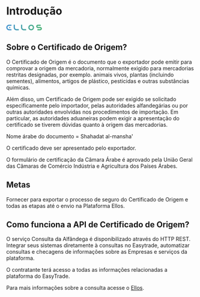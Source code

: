 # Introdução


![](./assets/Vector-1.png)


## <b>Sobre o Certificado de Origem?</b>

O Certificado de Origem é o documento que o exportador pode emitir para comprovar a origem da mercadoria, normalmente exigido para mercadorias restritas designadas, por exemplo. animais vivos, plantas (incluindo sementes), alimentos, artigos de plástico, pesticidas e outras substâncias químicas.

Além disso, um Certificado de Origem pode ser exigido se solicitado especificamente pelo importador, pelas autoridades alfandegárias ou por outras autoridades envolvidas nos procedimentos de importação. Em particular, as autoridades aduaneiras podem exigir a apresentação do certificado se tiverem dúvidas quanto à origem das mercadorias.

Nome árabe do documento = Shahadat al-mansha'

O certificado deve ser apresentado pelo exportador.

O formulário de certificação da Câmara Árabe é aprovado pela União Geral das Câmaras de Comércio Indústria e Agricultura dos Países Árabes.

## **Metas**
Fornecer para exportar o processo de seguro do Certificado de Origem e todas as etapas até o envio na Plataforma Ellos.


## <b>Como funciona a API de Certificado de Origem?</b>

O serviço Consulta da Alfândega é disponibilizado através do HTTP REST. 
Integrar seus sistemas diretamente à consultas no Easytrade, automatizar consultas e 
checagens de informações sobre as Empresas e serviços da plataforma.


O contratante terá acesso a todas as informações relacionadas a plataforma do EasyTrade.


Para mais informações sobre a consulta acesse o [Ellos](https://hom.ellos.org.br/Login).